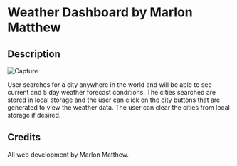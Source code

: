 # Weather Dashboard by Marlon Matthew

## Description

![Capture](https://user-images.githubusercontent.com/73320305/105276659-bd872d80-5b56-11eb-818e-9df42a604154.PNG)

User searches for a city anywhere in the world and will be able to see current and 5 day weather forecast conditions.
The cities searched are stored in local storage and the user can click on the city buttons that are generated to view the weather data.
The user can clear the cities from local storage if desired.

## Credits

All web development by Marlon Matthew.